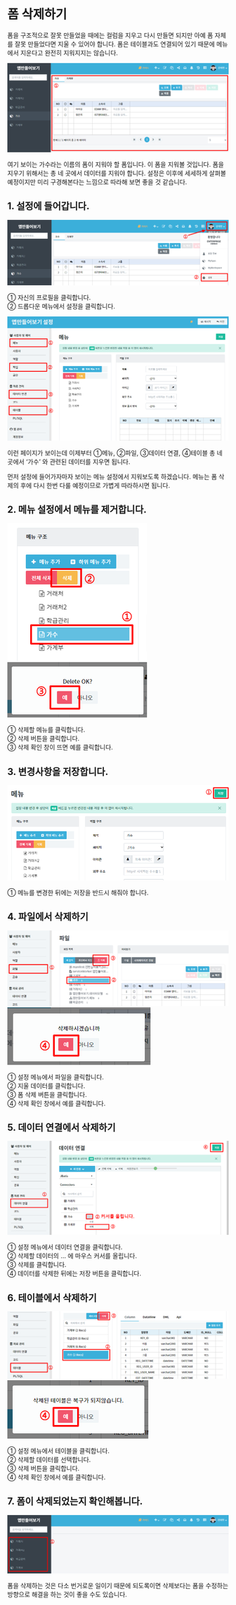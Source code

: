 # 폼 삭제하기
폼을 구조적으로 잘못 만들었을 때에는 컬럼을 지우고 다시 만들면 되지만 아예 폼 자체를 잘못 만들었다면 지울 수 있어야 합니다. 폼은 테이블과도 연결되어 있기 때문에 메뉴에서 지운다고 완전히 지워지지는 않습니다.

![지워야 할 폼의 모습](/media/image95.png)

여기 보이는 가수라는 이름의 폼이 지워야 할 폼입니다. 이 폼을 지워볼 것입니다. 폼을 지우기 위해서는 총 네 곳에서 데이터를 지워야 합니다. 설정은 이후에 세세하게 살펴볼 예정이지만 미리 구경해본다는 느낌으로 따라해 보면 좋을 것 같습니다.

## 1. 설정에 들어갑니다.

![설정에 들어갑니다](/media/image96.png)

①	자신의 프로필을 클릭합니다.<br>
②	드롭다운 메뉴에서 설정을 클릭합니다.

![설정 메뉴 확인](/media/image97.png)

이런 페이지가 보이는데 이제부터 ①메뉴, ②파일, ③데이터 연결, ④테이블 총 네 곳에서 ‘가수’ 와 관련된 데이터를 지우면 됩니다.

먼저 설정에 들어가자마자 보이는 메뉴 설정에서 지워보도록 하겠습니다. 메뉴는 폼 삭제의 후에 다시 한번 다룰 예정이므로 가볍게 따라하시면 됩니다.

## 2. 메뉴 설정에서 메뉴를 제거합니다.

![메뉴 삭제](/media/image98.png)
![확인창에서 예 클릭](/media/image99.png)

①	삭제할 메뉴를 클릭합니다.<br>
②	삭제 버튼을 클릭합니다.<br>
③	삭제 확인 창이 뜨면 예를 클릭합니다.

## 3. 변경사항을 저장합니다.

![변경사항을 저장합니다](/media/image100.png)

①	메뉴를 변경한 뒤에는 저장을 반드시 해줘야 합니다.

## 4. 파일에서 삭제하기

![파일 삭제](/media/image101.png)
![확인창에서 예 클릭](/media/image102.png)

①	설정 메뉴에서 파일을 클릭합니다.<br>
②	지울 데이터를 클릭합니다.<br>
③	폼 삭제 버튼을 클릭합니다.<br>
④	삭제 확인 창에서 예를 클릭합니다.

## 5. 데이터 연결에서 삭제하기

![데이터 연결에서 삭제하기](/media/image103.png)

①	설정 메뉴에서 데이터 연결을 클릭합니다.<br>
②	삭제할 데이터의 … 에 마우스 커서를 올립니다.<br>
③	삭제를 클릭합니다.<br>
④	데이터를 삭제한 뒤에는 저장 버튼을 클릭합니다.

## 6. 테이블에서 삭제하기

![테이블 삭제](/media/image104.png)
![확인창에서 예 클릭](/media/image105.png)

①	설정 메뉴에서 테이블을 클릭합니다.<br>
②	삭제할 데이터를 선택합니다.<br>
③	삭제 버튼을 클릭합니다.<br>
④	삭제 확인 창에서 예를 클릭합니다.

## 7. 폼이 삭제되었는지 확인해봅니다.

![폼이 삭제되었는지 확인해봅니다](/media/image106.png)

폼을 삭제하는 것은 다소 번거로운 일이기 때문에 되도록이면 삭제보다는 폼을 수정하는 방향으로 해결을 하는 것이 좋을 수도 있습니다.